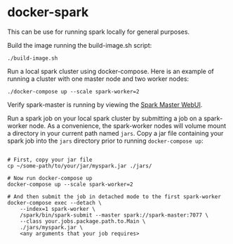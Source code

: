 # docker-spark

This can be use for running spark locally for general purposes.

Build the image running the build-image.sh script:
```shell
./build-image.sh
```

Run a local spark cluster using docker-compose. Here is an example of running a cluster with one master node and two worker nodes:
```shell
./docker-compose up --scale spark-worker=2
```

Verify spark-master is running by viewing the [Spark Master WebUI](http://localhost:8080).

Run a spark job on your local spark cluster by submitting a job on a spark-worker node. As a convenience, the spark-worker nodes will volume mount a directory in your current path named `jars`. Copy a jar file containing your spark job into the `jars` directory prior to running `docker-compose up`:
```shell

# First, copy your jar file
cp ~/some-path/to/your/jar/myspark.jar ./jars/

# Now run docker-compose up
docker-compose up --scale spark-worker=2

# And then submit the job in detached mode to the first spark-worker
docker-compose exec --detach \
    --index=1 spark-worker \
    /spark/bin/spark-submit --master spark://spark-master:7077 \
    --class your.jobs.package.path.to.Main \
    ./jars/myspark.jar \
    <any arguments that your job requires>
```

